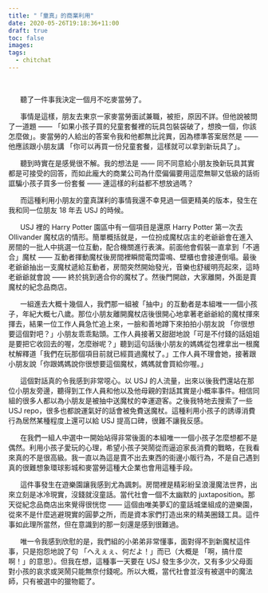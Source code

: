 ```yaml
---
title: "「童真」的商業利用"
date: 2020-05-26T19:18:36+11:00
draft: true
toc: false
images:
tags:
  - chitchat
---
```


&nbsp;&nbsp;<br>



&nbsp; &nbsp; &nbsp; 聽了一件事我決定一個月不吃麥當勞了。

&nbsp; &nbsp; &nbsp; 事情是這樣，朋友去東京一家麥當勞面試兼職，被拒，原因不詳。但他說被問了一道題 —— 「如果小孩子買的兒童套餐裡的玩具包裝袋破了，想換一個，你該怎麼做」。麥當勞的人給出的答案令我和他都無比詫異，因為標準答案居然是 —— 他應該跟小朋友講 「你可以再買一份兒童套餐，這樣就可以拿到新玩具了」。

&nbsp; &nbsp; &nbsp; 聽到時實在是感覺很不解。我的想法是 —— 同不同意給小朋友換新玩具其實都是可接受的回答，而如此龐大的商業公司為什麼偏偏要用這麼無聊又低級的話術誆騙小孩子買多一份套餐 —— 連這樣的利益都不想放過嗎？

&nbsp; &nbsp; &nbsp; 而這種利用小朋友的童真謀利的事情我還不幸見過一個更精美的版本，發生在我和同一位朋友 18 年去 USJ 的時候。

&nbsp; &nbsp; &nbsp; USJ 裡的 Harry Potter 園區中有一個項目是還原 Harry Potter 第一次去 Ollivander 魔杖店的情形。簡單概括就是，一位扮成魔杖店主的老爺爺會在進入房間的一批人中挑選一位互動，配合機關進行表演。前面他會假裝一直拿到「不適合」魔杖 —— 互動者揮動魔杖後房間裡瞬間電閃雷鳴、壁櫃也會接連倒塌。最後老爺爺抽出一支魔杖遞給互動者，房間突然開始發光，音樂也舒緩明亮起來，這時老爺爺就會說 —— 終於挑到適合你的魔杖了。然後門開啟，大家離開，外面是賣魔杖的紀念品商店。

&nbsp; &nbsp; &nbsp; 一組進去大概十幾個人，我們那一組被「抽中」的互動者是本組唯一一個小孩子，年紀大概七八歲。那位小朋友離開魔杖店後很開心地拿著老爺爺給的魔杖揮來揮去，結果一位工作人員急忙追上來，一臉和善地蹲下來拍拍小朋友說 「你很想要這個對吧？」小朋友乖乖點頭。工作人員接著又甜甜地說「可是不付錢的話姐姐是要把它收回去的喔，怎麼辦呢？」聽到這句話後小朋友的媽媽從包裡拿出一根魔杖解釋道「我們在玩那個項目前就已經買過魔杖了。」工作人員不理會她，接著跟小朋友說「你跟媽媽說你很想要這個魔杖，媽媽就會買給你喔。」

&nbsp; &nbsp; &nbsp; 這個對話真的令我感到非常噁心。以 USJ 的人流量，出來以後我們還站在那位小朋友旁邊，聽得到工作人員和他以及他母親的對話其實是小概率事件。相信同組的很多人都以為小朋友是被抽中送魔杖的幸運遊客。之後我特地去搜索了一些 USJ  repo，很多也都說運氣好的話會被免費送魔杖。這種利用小孩子的誘導消費行為居然某種程度上還可以給 USJ 提高口碑，很難不讓我反感。

&nbsp; &nbsp; &nbsp; 在我們一組人中選中一開始站得非常後面的本組唯一一個小孩子怎麼想都不是偶然。利用小孩子愛玩的心理，希望小孩子哭鬧從而逼迫家長消費的戰略，在我看來真的不是很高級。我一直以為這是賣不出去東西的街邊小販行為，不是自己遇到真的很難想象環球影城和麥當勞這種大企業也會用這種手段。

&nbsp; &nbsp; &nbsp; 這件事發生在遊樂園讓我感到尤為諷刺。房間裡是精彩紛呈浪漫魔法世界，出來立刻是冰冷現實，沒錢就沒童話。當代社會一個不太幽默的 juxtaposition。那天從紀念品商店出來覺得很恍惚 —— 這個由唯美夢幻的童話城堡組成的遊樂園，從來不是什麼逃避現實的圓夢之所，而是資本家們打造出來的精美圈錢工具。這件事如此理所當然，但在意識到的那一刻還是感到很難過。

&nbsp; &nbsp; &nbsp; 唯一令我感到欣慰的是，我們組的小弟弟非常懂事，面對得不到新魔杖這件事，只是抱怨地說了句 「へえぇぇ、何だよ！」而已（大概是 「啊，搞什麼啊！」的意思）。但我在想，這種事一天要在 USJ 發生多少次，又有多少父母面對小孩的哀求或哭鬧只能無奈付錢呢。所以大概，當代社會並沒有被選中的魔法師，只有被選中的獵物罷了。